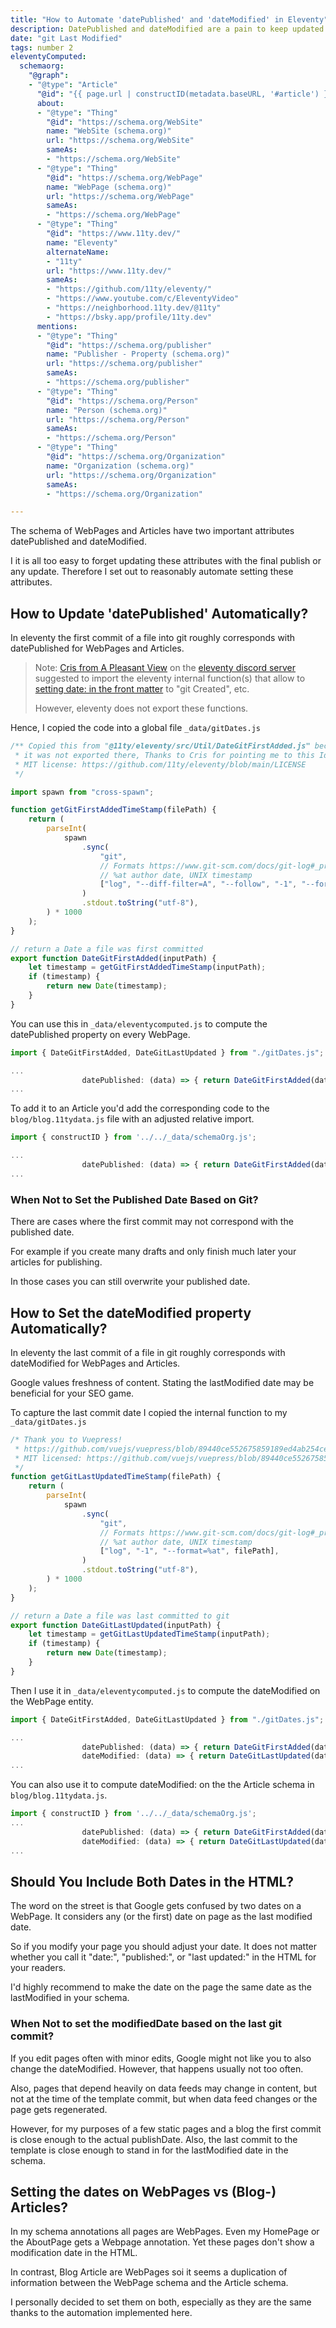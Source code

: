 ```yaml
---
title: "How to Automate 'datePublished' and 'dateModified' in Eleventy"
description: DatePublished and dateModified are a pain to keep updated correctly in schema. This automation takes out the chore and reduces work to publish content.
date: "git Last Modified"
tags: number 2
eleventyComputed:
  schemaorg:
    "@graph":
    - "@type": "Article"
      "@id": "{{ page.url | constructID(metadata.baseURL, '#article') }}"
      about:
      - "@type": "Thing"
        "@id": "https://schema.org/WebSite"
        name: "WebSite (schema.org)"
        url: "https://schema.org/WebSite"
        sameAs:
        - "https://schema.org/WebSite"
      - "@type": "Thing"
        "@id": "https://schema.org/WebPage"
        name: "WebPage (schema.org)"
        url: "https://schema.org/WebPage"
        sameAs:
        - "https://schema.org/WebPage"
      - "@type": "Thing"
        "@id": "https://www.11ty.dev/"
        name: "Eleventy"
        alternateName: 
        - "11ty"
        url: "https://www.11ty.dev/"
        sameAs:
        - "https://github.com/11ty/eleventy/"
        - "https://www.youtube.com/c/EleventyVideo"
        - "https://neighborhood.11ty.dev/@11ty"
        - "https://bsky.app/profile/11ty.dev"
      mentions:
      - "@type": "Thing"
        "@id": "https://schema.org/publisher"
        name: "Publisher - Property (schema.org)"
        url: "https://schema.org/publisher"
        sameAs:
        - "https://schema.org/publisher"
      - "@type": "Thing"
        "@id": "https://schema.org/Person"
        name: "Person (schema.org)"
        url: "https://schema.org/Person"
        sameAs:
        - "https://schema.org/Person"
      - "@type": "Thing"
        "@id": "https://schema.org/Organization"
        name: "Organization (schema.org)"
        url: "https://schema.org/Organization"
        sameAs:
        - "https://schema.org/Organization"

---
```

The schema of WebPages and Articles have two important attributes datePublished and dateModified.

I it is all too easy to forget updating these attributes with the final publish or any update. Therefore I set out to reasonably automate setting these attributes.

## How to Update 'datePublished' Automatically?

In eleventy the first commit of a file into git roughly corresponds with datePublished for WebPages and Articles.

> Note: [Cris from A Pleasant View](https://www.apleasantview.com/) on the [eleventy discord server](https://www.11ty.dev/blog/discord/) suggested to import the eleventy internal function(s) that allow to [setting date: in the front matter](https://www.11ty.dev/docs/dates/#setting-a-content-date-in-front-matter) to "git Created", etc. 
> 
> However, eleventy does not export these functions.

Hence, I copied the code into a global file `_data/gitDates.js`

```js
/** Copied this from "@11ty/eleventy/src/Util/DateGitFirstAdded.js" because
 * it was not exported there, Thanks to Cris for pointing me to this Idea.
 * MIT license: https://github.com/11ty/eleventy/blob/main/LICENSE
 */

import spawn from "cross-spawn";

function getGitFirstAddedTimeStamp(filePath) {
    return (
        parseInt(
            spawn
                .sync(
                    "git",
                    // Formats https://www.git-scm.com/docs/git-log#_pretty_formats
                    // %at author date, UNIX timestamp
                    ["log", "--diff-filter=A", "--follow", "-1", "--format=%at", filePath],
                )
                .stdout.toString("utf-8"),
        ) * 1000
    );
}

// return a Date a file was first committed
export function DateGitFirstAdded(inputPath) {
    let timestamp = getGitFirstAddedTimeStamp(inputPath);
    if (timestamp) {
        return new Date(timestamp);
    }
}
```

You can use this in `_data/eleventycomputed.js` to compute the datePublished property on every WebPage.

```js
import { DateGitFirstAdded, DateGitLastUpdated } from "./gitDates.js";

...
				datePublished: (data) => { return DateGitFirstAdded(data.page.inputPath) },
...
```

To add it to an Article you'd add the corresponding code to the `blog/blog.11tydata.js` file with an adjusted relative import.

```js
import { constructID } from '../../_data/schemaOrg.js';

...
				datePublished: (data) => { return DateGitFirstAdded(data.page.inputPath) },
...
```

### When Not to Set the Published Date Based on Git?

There are cases where the first commit may not correspond with the published date. 

For example if you create many drafts and only finish much later your articles for publishing. 

In those cases you can still overwrite your published date.

## How to Set the dateModified property Automatically?

In eleventy the last commit of a file in git roughly corresponds with dateModified for WebPages and Articles.

Google values freshness of content. Stating the lastModified date may be beneficial for your SEO game.

To capture the last commit date I copied the internal function to my `_data/gitDates.js`

```js
/* Thank you to Vuepress!
 * https://github.com/vuejs/vuepress/blob/89440ce552675859189ed4ab254ce19c4bba5447/packages/%40vuepress/plugin-last-updated/index.js
 * MIT licensed: https://github.com/vuejs/vuepress/blob/89440ce552675859189ed4ab254ce19c4bba5447/LICENSE
 */
function getGitLastUpdatedTimeStamp(filePath) {
    return (
        parseInt(
            spawn
                .sync(
                    "git",
                    // Formats https://www.git-scm.com/docs/git-log#_pretty_formats
                    // %at author date, UNIX timestamp
                    ["log", "-1", "--format=%at", filePath],
                )
                .stdout.toString("utf-8"),
        ) * 1000
    );
}

// return a Date a file was last committed to git
export function DateGitLastUpdated(inputPath) {
    let timestamp = getGitLastUpdatedTimeStamp(inputPath);
    if (timestamp) {
        return new Date(timestamp);
    }
}
```

Then I use it in `_data/eleventycomputed.js` to compute the dateModified on the WebPage entity.

```js
import { DateGitFirstAdded, DateGitLastUpdated } from "./gitDates.js";

...
				datePublished: (data) => { return DateGitFirstAdded(data.page.inputPath) },
				dateModified: (data) => { return DateGitLastUpdated(data.page.inputPath) },
...
```

You can also use it to compute dateModified: on the the Article schema in `blog/blog.11tydata.js`.

```js
import { constructID } from '../../_data/schemaOrg.js';
...
				datePublished: (data) => { return DateGitFirstAdded(data.page.inputPath) },
				dateModified: (data) => { return DateGitLastUpdated(data.page.inputPath) },
...
```

## Should You Include Both Dates in the HTML?

The word on the street is that Google gets confused by two dates on a WebPage. It considers any (or the first) date on  page as the last modified date. 

So if you modify your page you should adjust your date. It does not matter whether you call it "date:", "published:", or "last updated:" in the HTML for your readers.

I'd highly recommend to make the date on the page the same date as the lastModified in your schema.

### When Not to set the modifiedDate based on the last git commit?

If you edit pages often with minor edits, Google might not like you to also change the dateModified. However, that happens usually not too often.

Also, pages that depend heavily on data feeds may change in content, but not at the time of the template commit, but when data feed changes or the page gets regenerated.

However, for my purposes of a few static pages and a blog the first commit is close enough to the actual publishDate. Also, the last commit to the template is close enough to stand in for the lastModified date in the schema.

## Setting the dates on WebPages vs (Blog-) Articles?

In my schema annotations all pages are WebPages. Even my HomePage or the AboutPage gets a Webpage annotation. Yet these pages don't show a modification date in the HTML.

In contrast, Blog Article are WebPages soi it seems a duplication of information between the WebPage schema and the Article schema.

I personally decided to set them on both, especially as they are the same thanks to the automation implemented here.

